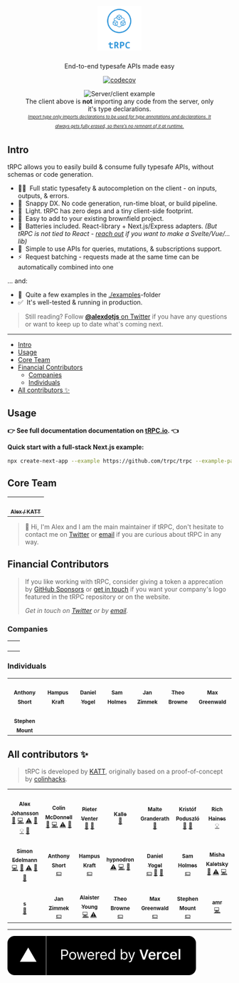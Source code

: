 <div align="center">
  <h1 align="center">
    <img src="./www/static/img/logo-text.png" alt="tRPC" height="100" />
  </h1>
  <p>End-to-end typesafe APIs made easy</p>
  <p>
    <a href="https://codecov.io/gh/trpc/trpc">
      <img src="https://codecov.io/gh/trpc/trpc/branch/main/graph/badge.svg?token=KPPS918B0G" alt="codecov">
    </a>
  </p>
  <p>
    <figure>
      <img src="https://storage.googleapis.com/trpc/trpcgif.gif" alt="Server/client example" />
      <figcaption>
        The client above is <strong>not</strong> importing any code from the server, only it's type declarations.
        <br/>
        <sub><sup><em><a href="https://www.typescriptlang.org/docs/handbook/release-notes/typescript-3-8.html#type-only-imports-and-export">Import type only imports declarations to be used for type annotations and declarations. It always gets fully erased, so there’s no remnant of it at runtime.</a></em></sup></sub>
      </figcaption>
    </figure>
  </p>
</div>

## Intro

tRPC allows you to easily build & consume fully typesafe APIs, without schemas or code generation.

- 🧙‍♂️&nbsp; Full static typesafety & autocompletion on the client - on inputs, outputs, & errors.
- 🐎&nbsp; Snappy DX. No code generation, run-time bloat, or build pipeline.
- 🍃&nbsp; Light. tRPC has zero deps and a tiny client-side footprint.
- 🐻&nbsp; Easy to add to your existing brownfield project.
- 🔋&nbsp; Batteries included. React-library + Next.js/Express adapters. _(But tRPC is not tied to React - [reach out](https://twitter.com/alexdotjs) if you want to make a Svelte/Vue/... lib)_
- 🥃&nbsp; Simple to use APIs for queries, mutations, & subscriptions support.
- ⚡️&nbsp; Request batching - requests made at the same time can be automatically combined into one


... and:

- 👀&nbsp; Quite a few examples in the [./examples](./examples)-folder
- ✅&nbsp; It's well-tested & running in production.


> Still reading? Follow [**@alexdotjs** on Twitter](https://twitter.com/alexdotjs) if you have any questions or want to keep up to date what's coming next.

---

- [Intro](#intro)
- [Usage](#usage)
- [Core Team](#core-team)
- [Financial Contributors](#financial-contributors)
  - [Companies](#companies)
  - [Individuals](#individuals)
- [All contributors ✨](#all-contributors-)


## Usage

**👉  See full documentation documentation on [tRPC.io](https://trpc.io/docs). 👈**


**Quick start with a full-stack Next.js example:**

```sh
npx create-next-app --example https://github.com/trpc/trpc --example-path examples/next-prisma-starter trpc-prisma-starter
```

## Core Team

<table>
  <tr>
    <td align="center"><a href="https://twitter.com/alexdotjs"><img src="https://avatars.githubusercontent.com/u/459267?v=4?s=100" width="100px;" alt=""/><br /><sub><b>Alex / KATT</b></sub></a></td>
  </tr>
</table>


> 👋 Hi, I'm Alex and I am the main maintainer if tRPC, don't hesitate to contact me on [Twitter](https://twitter.com/alexdotjs) or [email](mailto:alex@trpc.io) if you are curious about tRPC in any way.



## Financial Contributors

> If you like working with tRPC, consider giving a token a apprecation by [GitHub Sponsors](https://github.com/sponsors/KATT) or [get in touch](https://twitter.com/alexdotjs) if you want your company's logo featured in the tRPC repository or on the website.
> 
> _Get in touch on [Twitter](https://twitter.com/alexdotjs) or by [email](mailto:alex@trpc.io)._


### Companies

<table>
  <tbody>
    <tr>
      <td align="center"><a href="https://newfront.com"><img src="https://user-images.githubusercontent.com/36125/130158930-216fa212-5909-4ee1-b4b9-fd5935f51245.png" width="143" alt=""/></a></td>
      <td align="center"><a href="https://hidrb.com"><img src="https://avatars.githubusercontent.com/u/77294655?v=4?s=143" width="143" alt=""/></a></td>
    </tr>
  </tbody>
</table>


### Individuals


<table>
  <tbody>
    <tr>
      <td align="center"><a href="https://anthonyshort.me"><img src="https://avatars.githubusercontent.com/u/36125?v=4?s=100" width="100" alt=""/><br /><sub><b>Anthony Short</b></sub></a></td>
      <td align="center"><a href="https://hampuskraft.com"><img src="https://avatars.githubusercontent.com/u/24176136?v=4?s=100" width="100" alt=""/><br /><sub><b>Hampus Kraft</b></sub></a></td>
      <td align="center"><a href="http://www.appdome.com"><img src="https://avatars.githubusercontent.com/u/2037064?v=4?s=100" width="100" alt=""/><br /><sub><b>Daniel Yogel</b></sub></a></td>
      <td align="center"><a href="https://samholmes.net"><img src="https://avatars.githubusercontent.com/u/8385528?v=4?s=100" width="100" alt=""/><br /><sub><b>Sam Holmes</b></sub></a></td>
      <td align="center"><a href="https://github.com/jzimmek"><img src="https://avatars.githubusercontent.com/u/40382?v=4?s=100" width="100px;" alt=""/><br /><sub><b>Jan Zimmek</b></sub></a></td>
      <td align="center"><a href="http://t3.gg"><img src="https://avatars.githubusercontent.com/u/6751787?v=4?s=100" width="100px;" alt=""/><br /><sub><b>Theo Browne</b></sub></a></td>
      <td align="center"><a href="https://maxgreenwald.me"><img src="https://avatars.githubusercontent.com/u/2615374?v=4?s=100" width="100px;" alt=""/><br /><sub><b>Max Greenwald</b></sub></a></td>
    </tr>
    <tr>
      <td align="center"><a href="https://ste.london"><img src="https://avatars.githubusercontent.com/u/150512?v=4?s=100" width="100px;" alt=""/><br /><sub><b>Stephen Mount</b></sub></a></td>
    </tr>
  </tbody>
</table>

## All contributors ✨

> tRPC is developed by [KATT](https://twitter.com/alexdotjs), originally based on a proof-of-concept by [colinhacks](https://github.com/colinhacks).

<!-- ALL-CONTRIBUTORS-LIST:START - Do not remove or modify this section -->
<!-- prettier-ignore-start -->
<!-- markdownlint-disable -->
<table>
  <tr>
    <td align="center"><a href="https://twitter.com/alexdotjs"><img src="https://avatars.githubusercontent.com/u/459267?v=4?s=100" width="100px;" alt=""/><br /><sub><b>Alex Johansson</b></sub></a><br /><a href="#ideas-KATT" title="Ideas, Planning, & Feedback">🤔</a> <a href="https://github.com/trpc/trpc/commits?author=KATT" title="Code">💻</a> <a href="https://github.com/trpc/trpc/commits?author=KATT" title="Tests">⚠️</a> <a href="https://github.com/trpc/trpc/commits?author=KATT" title="Documentation">📖</a> <a href="#example-KATT" title="Examples">💡</a> <a href="#maintenance-KATT" title="Maintenance">🚧</a></td>
    <td align="center"><a href="https://colinhacks.com/"><img src="https://avatars.githubusercontent.com/u/3084745?v=4?s=100" width="100px;" alt=""/><br /><sub><b>Colin McDonnell</b></sub></a><br /><a href="#ideas-colinhacks" title="Ideas, Planning, & Feedback">🤔</a> <a href="https://github.com/trpc/trpc/commits?author=colinhacks" title="Code">💻</a> <a href="https://github.com/trpc/trpc/commits?author=colinhacks" title="Tests">⚠️</a> <a href="https://github.com/trpc/trpc/commits?author=colinhacks" title="Documentation">📖</a></td>
    <td align="center"><a href="https://pieter.venter.pro"><img src="https://avatars.githubusercontent.com/u/1845861?v=4?s=100" width="100px;" alt=""/><br /><sub><b>Pieter Venter</b></sub></a><br /><a href="#ideas-cyrus-za" title="Ideas, Planning, & Feedback">🤔</a> <a href="https://github.com/trpc/trpc/pulls?q=is%3Apr+reviewed-by%3Acyrus-za" title="Reviewed Pull Requests">👀</a></td>
    <td align="center"><a href="https://sendou.cc/"><img src="https://avatars.githubusercontent.com/u/38327916?v=4?s=100" width="100px;" alt=""/><br /><sub><b>Kalle</b></sub></a><br /><a href="https://github.com/trpc/trpc/issues?q=author%3ASendouc" title="Bug reports">🐛</a></td>
    <td align="center"><a href="http://granderath.tech"><img src="https://avatars.githubusercontent.com/u/22001111?v=4?s=100" width="100px;" alt=""/><br /><sub><b>Malte Granderath</b></sub></a><br /><a href="https://github.com/trpc/trpc/issues?q=author%3Amgranderath" title="Bug reports">🐛</a></td>
    <td align="center"><a href="https://github.com/kripod"><img src="https://avatars.githubusercontent.com/u/14854048?v=4?s=100" width="100px;" alt=""/><br /><sub><b>Kristóf Poduszló</b></sub></a><br /><a href="#ideas-kripod" title="Ideas, Planning, & Feedback">🤔</a> <a href="https://github.com/trpc/trpc/issues?q=author%3Akripod" title="Bug reports">🐛</a></td>
    <td align="center"><a href="https://www.richardhaines.dev"><img src="https://avatars.githubusercontent.com/u/22930449?v=4?s=100" width="100px;" alt=""/><br /><sub><b>Rich Haines</b></sub></a><br /><a href="#example-molebox" title="Examples">💡</a></td>
  </tr>
  <tr>
    <td align="center"><a href="https://github.com/simonedelmann"><img src="https://avatars.githubusercontent.com/u/2821076?v=4?s=100" width="100px;" alt=""/><br /><sub><b>Simon Edelmann</b></sub></a><br /><a href="https://github.com/trpc/trpc/commits?author=simonedelmann" title="Code">💻</a> <a href="#ideas-simonedelmann" title="Ideas, Planning, & Feedback">🤔</a> <a href="https://github.com/trpc/trpc/commits?author=simonedelmann" title="Tests">⚠️</a> <a href="https://github.com/trpc/trpc/commits?author=simonedelmann" title="Documentation">📖</a> <a href="https://github.com/trpc/trpc/pulls?q=is%3Apr+reviewed-by%3Asimonedelmann" title="Reviewed Pull Requests">👀</a></td>
    <td align="center"><a href="https://anthonyshort.me"><img src="https://avatars.githubusercontent.com/u/36125?v=4?s=100" width="100px;" alt=""/><br /><sub><b>Anthony Short</b></sub></a><br /><a href="#financial-anthonyshort" title="Financial">💵</a></td>
    <td align="center"><a href="https://hampuskraft.com"><img src="https://avatars.githubusercontent.com/u/24176136?v=4?s=100" width="100px;" alt=""/><br /><sub><b>Hampus Kraft</b></sub></a><br /><a href="#financial-pnfcre" title="Financial">💵</a></td>
    <td align="center"><a href="https://github.com/hypnodron"><img src="https://avatars.githubusercontent.com/u/3454041?v=4?s=100" width="100px;" alt=""/><br /><sub><b>hypnodron</b></sub></a><br /><a href="https://github.com/trpc/trpc/commits?author=hypnodron" title="Tests">⚠️</a> <a href="https://github.com/trpc/trpc/commits?author=hypnodron" title="Code">💻</a> <a href="https://github.com/trpc/trpc/issues?q=author%3Ahypnodron" title="Bug reports">🐛</a></td>
    <td align="center"><a href="http://www.appdome.com"><img src="https://avatars.githubusercontent.com/u/2037064?v=4?s=100" width="100px;" alt=""/><br /><sub><b>Daniel Yogel</b></sub></a><br /><a href="#financial-danielyogel" title="Financial">💵</a> <a href="https://github.com/trpc/trpc/pulls?q=is%3Apr+reviewed-by%3Adanielyogel" title="Reviewed Pull Requests">👀</a> <a href="https://github.com/trpc/trpc/issues?q=author%3Adanielyogel" title="Bug reports">🐛</a></td>
    <td align="center"><a href="https://samholmes.net"><img src="https://avatars.githubusercontent.com/u/8385528?v=4?s=100" width="100px;" alt=""/><br /><sub><b>Sam Holmes</b></sub></a><br /><a href="#financial-sam3d" title="Financial">💵</a></td>
    <td align="center"><a href="https://github.com/mmkal"><img src="https://avatars.githubusercontent.com/u/15040698?v=4?s=100" width="100px;" alt=""/><br /><sub><b>Misha Kaletsky</b></sub></a><br /><a href="#ideas-mmkal" title="Ideas, Planning, & Feedback">🤔</a> <a href="https://github.com/trpc/trpc/commits?author=mmkal" title="Tests">⚠️</a> <a href="https://github.com/trpc/trpc/commits?author=mmkal" title="Code">💻</a></td>
  </tr>
  <tr>
    <td align="center"><a href="https://github.com/lostfictions"><img src="https://avatars.githubusercontent.com/u/567041?v=4?s=100" width="100px;" alt=""/><br /><sub><b>s</b></sub></a><br /><a href="https://github.com/trpc/trpc/commits?author=lostfictions" title="Documentation">📖</a></td>
    <td align="center"><a href="https://github.com/jzimmek"><img src="https://avatars.githubusercontent.com/u/40382?v=4?s=100" width="100px;" alt=""/><br /><sub><b>Jan Zimmek</b></sub></a><br /><a href="#financial-jzimmek" title="Financial">💵</a></td>
    <td align="center"><a href="https://www.alaisteryoung.com"><img src="https://avatars.githubusercontent.com/u/10985857?v=4?s=100" width="100px;" alt=""/><br /><sub><b>Alaister Young</b></sub></a><br /><a href="https://github.com/trpc/trpc/commits?author=alaister" title="Code">💻</a> <a href="https://github.com/trpc/trpc/commits?author=alaister" title="Tests">⚠️</a></td>
    <td align="center"><a href="http://t3.gg"><img src="https://avatars.githubusercontent.com/u/6751787?v=4?s=100" width="100px;" alt=""/><br /><sub><b>Theo Browne</b></sub></a><br /><a href="#financial-theobr" title="Financial">💵</a></td>
    <td align="center"><a href="https://maxgreenwald.me"><img src="https://avatars.githubusercontent.com/u/2615374?v=4?s=100" width="100px;" alt=""/><br /><sub><b>Max Greenwald</b></sub></a><br /><a href="#financial-mgreenw" title="Financial">💵</a></td>
    <td align="center"><a href="https://ste.london"><img src="https://avatars.githubusercontent.com/u/150512?v=4?s=100" width="100px;" alt=""/><br /><sub><b>Stephen Mount</b></sub></a><br /><a href="#financial-stemount" title="Financial">💵</a></td>
    <td align="center"><a href="https://github.com/infix"><img src="https://avatars.githubusercontent.com/u/40860821?v=4?s=100" width="100px;" alt=""/><br /><sub><b>amr</b></sub></a><br /><a href="https://github.com/trpc/trpc/commits?author=infix" title="Code">💻</a></td>
  </tr>
</table>

<!-- markdownlint-restore -->
<!-- prettier-ignore-end -->

<!-- ALL-CONTRIBUTORS-LIST:END -->



---

[![Powered by Vercel](./images/powered-by-vercel.svg "Powered by Vercel")](https://vercel.com/?utm_source=trpc&utm_campaign=oss)
